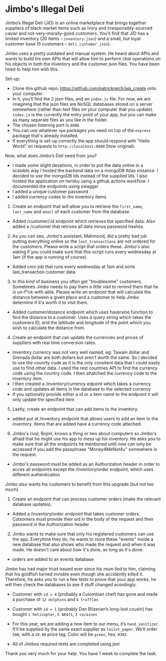 # Jimbo's Illegal Deli

Jimbo’s Illegal Deli (JID) is an online marketplace that brings together suppliers of black market items such as ivory and irresponsibly-sourced caviar and not-very-morally-good customers. You’ll find that JID has a limited inventory (20 items – `inventory.json`) and a small, but loyal customer base (5 customers – `deli_customer.json`). 

Jimbo uses a pretty outdated and manual system. He heard about APIs and wants to build his own APIs that will allow him to perform `CRUD` operations on his objects in both the inventory and the customer json files. You have been hired to help him with this. 

Set-up: 
  * Clone this github repo: https://github.com/patrickreich/api_create onto your computer. 
  * In it, you’ll find the 2 json files, and an `index.js` file. For now, we are imagining that the json files are NoSQL databases stored on a server somewhere (rather than text files on your computer that you update). `index.js` is the currently the entry point of your app, but you can make as many separate files as you like in the folder. 
  * The chosen listening port is `8080`. 
  * You can use whatever `npm` packages you need on top of the `express` package that's already installed. 
  * If everything is set-up correctly the app should respond with "Hello World" on requests to `http://localhost:8080` (how original). 

Now, what does Jimbo’s Deli need from you?

+ I made some slight devations, in order to put the data online in a scalable way I hosted the backend data on a mongoDB Atlas instance. I decided to use the mongoDB Ids instead of the supplied Ids. I also hosted the application on heroku using a github actions workflow. I documented the endpoints using swagger
+ I added a unique customer password
+ I added currency codes to the inventory items

1.	Create an endpoint that will allow you to retrieve the `first_name`, `last_name` and `email` of each customer from the database.
+ Added /customer/:id endpoint which retrieves the specified data. Also added a /customer that retrives all data minus password hashes. 
2.	As you can see, Jimbo's assistant, Mahmood, did a pretty bad job putting everything online so the `last_transactions` are not ordered for the customers. Please write a script that orders these. Jimbo's also asking if you could make sure that this script runs every wednesday at 1am (if the app is running of course). 
+ Added cron job that runs every wednesday at 1am and sorts last_transaction customer data. 

3. In this kind of business you often get "troublesome" customers. Sometimes Jimbo needs to pay them a little visit to remind them that he is un-f*ck-with-able. Please write an endpoint that will calculate the distance between a given place and a customer to help Jimbo determine if it's worth it to visit them.
+ Added customer/distance endpoint which uses haversine function to find the distance to a customer. Uses a query string which takes the customers ID, and the lattitude and longitude of the point which you wish to calculate the distance from. 

4.	Create an endpoint that can update the currencies and prices of suppliers with real time conversion rates.
+ Inventory currency was not very well named, eg: Tawain dollar and Grenada dollar are both dollars but aren't worth the same. So I decided to use the counrty code as it is the only consitent data that I could easily use to find other data. I used the rest countries API to find the currency code using the country code. I then attatched the currency code to the inventory item. 
+ I then created a /inventory/currency edpoint which takes a currency code and updates all items in the database to the selected currency
+ if you optionally provide either a id or a item name to the endpoint it will only update the specified item

5.	Lastly, create an endpoint that can add items to the inventory.
+ added put at /inventory endpoint that allows users to add an item to the inventory. Items that are added have a currency code attached. 

6. Jimbo's rival, Bojim, knows a thing or two about computers so Jimbo's afraid that he might use his app to mess up his inventory. He asks you to make sure that all the endpoints he mentioned until now can only be accessed if you add the passphrase "Money4MeNot4u" somewhere in the request.
+ Jimbo's password must be added as an Authorization header in order to acces all endpoints except the /inventory/order endpoint, which uses different authentication

Jimbo also wants his customers to benefit from this upgrade (but not too much).

1.	Create an endpoint that can process customer orders (make the relevant database updates).
+  Added a /inventory/order endpoint that takes customer orders. Cutsomers must provide their uid in the body of the request and their password in the Authorization header

2. Jimbo wants to make sure that only his registered customers can use the app. Everytime they do, he wants to store these "events" inside a new database that also shows who made the request and when it was made. He doesn't care about how it's done, as long as it's done.
+ orders are added to an events database

Jimbo has had major trust issued ever since his mum lied to him, claiming that his goldfish turned invisble even though she accidently killed it. Therefore, he asks you to run a few tests to prove that your app works, he will then check the databases to see if stuff changed acordingly.

  * Customer with `id = 4` (probably a Colombian chef) has gone and made a purchase of `12 dolphins` and `4 truffles`
  
  * Customer with `id = 1` (probably Dan Bilzerian’s long-lost cousin) has bought `1 helicopter`, `5 AK47s`, `3 cocaines`  
  
  * For this year, we are adding a new item to our menu, it’s `hand_sanitizer`. It’ll be supplied by the same exact supplier as `toilet_paper`. We’ll order `500`, with a `10.00` price tag. Color will be `green`, hex: `#302`.

+ All of Jimbos required tests are completed using jest

Thank you very much for your help. You have 1 week to complete the task. 
